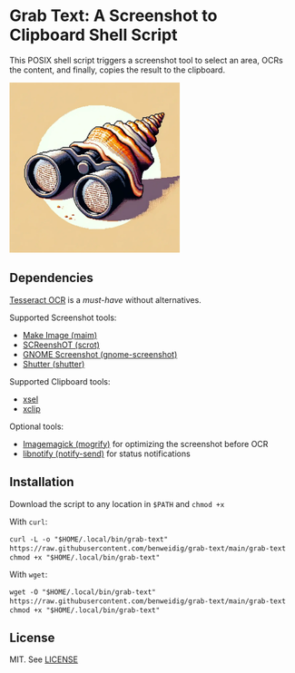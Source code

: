 # Grab Text: A Screenshot to Clipboard Shell Script

This POSIX shell script triggers a screenshot tool to select an area, OCRs the content, and finally, copies the result to the clipboard.

<img src="logo.webp" alt="A sea shell looking through binoculars at text" width="300">

## Dependencies

[Tesseract OCR](https://github.com/tesseract-ocr/tesseract) is a _must-have_ without alternatives.

Supported Screenshot tools:

- [Make Image (maim)](https://github.com/naelstrof/maim)
- [SCReenshOT (scrot)](https://github.com/resurrecting-open-source-projects/scrot)
- [GNOME Screenshot (gnome-screenshot)](https://gitlab.gnome.org/GNOME/gnome-screenshot)
- [Shutter (shutter)](https://shutter-project.org/)

Supported Clipboard tools:

- [xsel](https://github.com/kfish/xsel)
- [xclip](https://github.com/astrand/xclip)

Optional tools:

- [Imagemagick (mogrify)](https://imagemagick.org/index.php) for optimizing the screenshot before OCR
- [libnotify (notify-send)](https://gitlab.gnome.org/GNOME/libnotify) for status notifications

## Installation

Download the script to any location in `$PATH` and `chmod +x`

With `curl`:

```shell
curl -L -o "$HOME/.local/bin/grab-text" https://raw.githubusercontent.com/benweidig/grab-text/main/grab-text
chmod +x "$HOME/.local/bin/grab-text"
```

With `wget`:

```shell
wget -O "$HOME/.local/bin/grab-text" https://raw.githubusercontent.com/benweidig/grab-text/main/grab-text
chmod +x "$HOME/.local/bin/grab-text"
```


## License

MIT. See [LICENSE](LICENSE)
